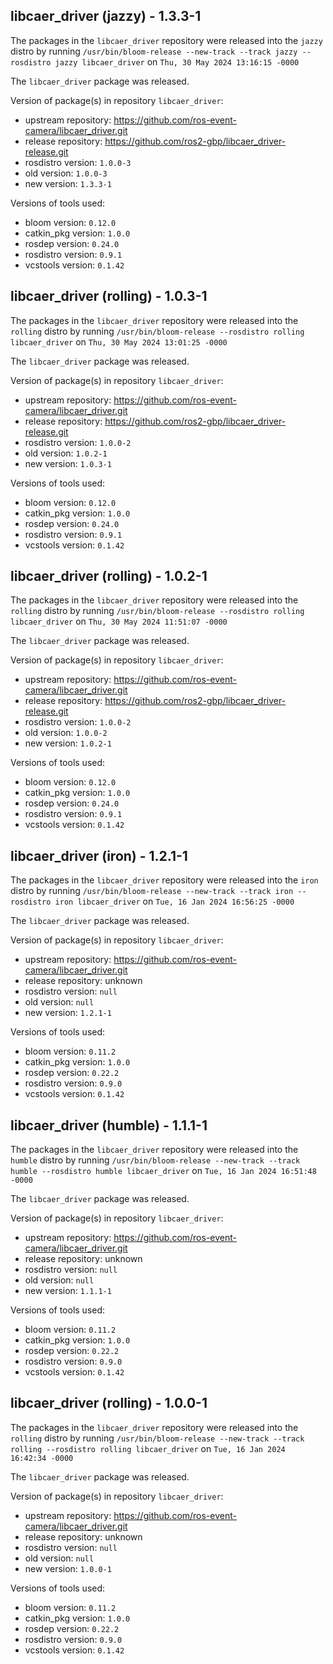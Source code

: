 ## libcaer_driver (jazzy) - 1.3.3-1

The packages in the `libcaer_driver` repository were released into the `jazzy` distro by running `/usr/bin/bloom-release --new-track --track jazzy --rosdistro jazzy libcaer_driver` on `Thu, 30 May 2024 13:16:15 -0000`

The `libcaer_driver` package was released.

Version of package(s) in repository `libcaer_driver`:

- upstream repository: https://github.com/ros-event-camera/libcaer_driver.git
- release repository: https://github.com/ros2-gbp/libcaer_driver-release.git
- rosdistro version: `1.0.0-3`
- old version: `1.0.0-3`
- new version: `1.3.3-1`

Versions of tools used:

- bloom version: `0.12.0`
- catkin_pkg version: `1.0.0`
- rosdep version: `0.24.0`
- rosdistro version: `0.9.1`
- vcstools version: `0.1.42`


## libcaer_driver (rolling) - 1.0.3-1

The packages in the `libcaer_driver` repository were released into the `rolling` distro by running `/usr/bin/bloom-release --rosdistro rolling libcaer_driver` on `Thu, 30 May 2024 13:01:25 -0000`

The `libcaer_driver` package was released.

Version of package(s) in repository `libcaer_driver`:

- upstream repository: https://github.com/ros-event-camera/libcaer_driver.git
- release repository: https://github.com/ros2-gbp/libcaer_driver-release.git
- rosdistro version: `1.0.0-2`
- old version: `1.0.2-1`
- new version: `1.0.3-1`

Versions of tools used:

- bloom version: `0.12.0`
- catkin_pkg version: `1.0.0`
- rosdep version: `0.24.0`
- rosdistro version: `0.9.1`
- vcstools version: `0.1.42`


## libcaer_driver (rolling) - 1.0.2-1

The packages in the `libcaer_driver` repository were released into the `rolling` distro by running `/usr/bin/bloom-release --rosdistro rolling libcaer_driver` on `Thu, 30 May 2024 11:51:07 -0000`

The `libcaer_driver` package was released.

Version of package(s) in repository `libcaer_driver`:

- upstream repository: https://github.com/ros-event-camera/libcaer_driver.git
- release repository: https://github.com/ros2-gbp/libcaer_driver-release.git
- rosdistro version: `1.0.0-2`
- old version: `1.0.0-2`
- new version: `1.0.2-1`

Versions of tools used:

- bloom version: `0.12.0`
- catkin_pkg version: `1.0.0`
- rosdep version: `0.24.0`
- rosdistro version: `0.9.1`
- vcstools version: `0.1.42`


## libcaer_driver (iron) - 1.2.1-1

The packages in the `libcaer_driver` repository were released into the `iron` distro by running `/usr/bin/bloom-release --new-track --track iron --rosdistro iron libcaer_driver` on `Tue, 16 Jan 2024 16:56:25 -0000`

The `libcaer_driver` package was released.

Version of package(s) in repository `libcaer_driver`:

- upstream repository: https://github.com/ros-event-camera/libcaer_driver.git
- release repository: unknown
- rosdistro version: `null`
- old version: `null`
- new version: `1.2.1-1`

Versions of tools used:

- bloom version: `0.11.2`
- catkin_pkg version: `1.0.0`
- rosdep version: `0.22.2`
- rosdistro version: `0.9.0`
- vcstools version: `0.1.42`


## libcaer_driver (humble) - 1.1.1-1

The packages in the `libcaer_driver` repository were released into the `humble` distro by running `/usr/bin/bloom-release --new-track --track humble --rosdistro humble libcaer_driver` on `Tue, 16 Jan 2024 16:51:48 -0000`

The `libcaer_driver` package was released.

Version of package(s) in repository `libcaer_driver`:

- upstream repository: https://github.com/ros-event-camera/libcaer_driver.git
- release repository: unknown
- rosdistro version: `null`
- old version: `null`
- new version: `1.1.1-1`

Versions of tools used:

- bloom version: `0.11.2`
- catkin_pkg version: `1.0.0`
- rosdep version: `0.22.2`
- rosdistro version: `0.9.0`
- vcstools version: `0.1.42`


## libcaer_driver (rolling) - 1.0.0-1

The packages in the `libcaer_driver` repository were released into the `rolling` distro by running `/usr/bin/bloom-release --new-track --track rolling --rosdistro rolling libcaer_driver` on `Tue, 16 Jan 2024 16:42:34 -0000`

The `libcaer_driver` package was released.

Version of package(s) in repository `libcaer_driver`:

- upstream repository: https://github.com/ros-event-camera/libcaer_driver.git
- release repository: unknown
- rosdistro version: `null`
- old version: `null`
- new version: `1.0.0-1`

Versions of tools used:

- bloom version: `0.11.2`
- catkin_pkg version: `1.0.0`
- rosdep version: `0.22.2`
- rosdistro version: `0.9.0`
- vcstools version: `0.1.42`


